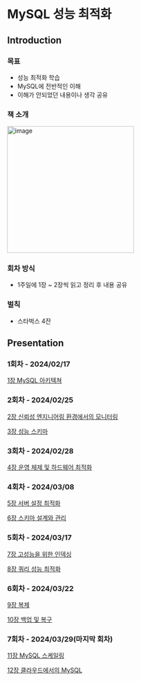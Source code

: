 # MySQL 성능 최적화
## Introduction

### 목표

- 성능 최적화 학습
- MySQL에 전반적인 이해
- 이해가 안되었던 내용이나 생각 공유

### 책 소개

<img width="293" alt="image" src="https://github.com/Jammini/TIL/assets/59176149/3f478fd6-1aa2-42d3-8165-0c6bd57f3674">

### 회차 방식

- 1주일에 1장 ~ 2장씩 읽고 정리 후 내용 공유

### 벌칙

- 스타벅스 4잔

## Presentation

### 1회차 - 2024/02/17

[1장 MySQL 아키텍쳐](https://github.com/Jammini/TIL/blob/master/db/mysql_architecture.md) 

### 2회차 - 2024/02/25

[2장 신뢰성 엔지니어링 환경에서의 모니터링](https://github.com/Jammini/TIL/blob/master/db/mysql_performance_optimization2.md)

[3장 성능 스키마](https://github.com/Jammini/TIL/blob/master/db/mysql_performance_optimization3.md)

### 3회차 - 2024/02/28

[4장 운영 체제 및 하드웨어 최적화](https://github.com/Jammini/TIL/blob/master/db/mysql_performance_optimization4.md)

### 4회차 - 2024/03/08

[5장 서버 설정 최적화](https://github.com/Jammini/TIL/blob/master/db/mysql_performance_optimization5.md)

[6장 스키마 설계와 관리](https://github.com/Jammini/TIL/blob/master/db/mysql_performance_optimization6.md)

### 5회차 - 2024/03/17

[7장 고성능을 위한 인덱싱](https://github.com/Jammini/TIL/blob/master/db/mysql_performance_optimization7.md)

[8장 쿼리 성능 최적화](https://github.com/Jammini/TIL/blob/master/db/mysql_performance_optimization8.md)

### 6회차 - 2024/03/22

[9장 복제](https://github.com/Jammini/TIL/blob/master/db/mysql_performance_optimization9.md)

[10장 백업 및 복구](https://github.com/Jammini/TIL/blob/master/db/mysql_performance_optimization10.md)

### 7회차 - 2024/03/29(마지막 회차)

[11장 MySQL 스케일링](https://github.com/Jammini/TIL/blob/master/db/mysql_performance_optimization11.md)

[12장 클라우드에서의 MySQL](https://github.com/Jammini/TIL/blob/master/db/mysql_performance_optimization12.md)